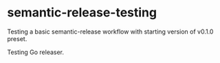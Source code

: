 # semantic-release-testing

Testing a basic semantic-release workflow with starting version of v0.1.0 preset.

Testing Go releaser.








